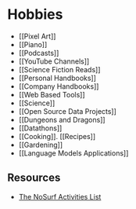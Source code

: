 # Hobbies

- [[Pixel Art]]
- [[Piano]]
- [[Podcasts]]
- [[YouTube Channels]]
- [[Science Fiction Reads]]
- [[Personal Handbooks]]
- [[Company Handbooks]]
- [[Web Based Tools]]
- [[Science]]
- [[Open Source Data Projects]]
- [[Dungeons and Dragons]]
- [[Datathons]]
- [[Cooking]]. [[Recipes]]
- [[Gardening]]
- [[Language Models Applications]]

## Resources

- [The NoSurf Activities List](https://nosurf.net/activity-list/)
